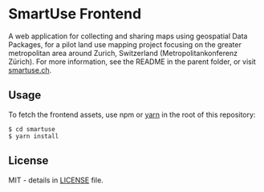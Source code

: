 # SmartUse Frontend

A web application for collecting and sharing maps using geospatial Data Packages, for a pilot land use mapping project focusing on the greater metropolitan area around Zurich, Switzerland (Metropolitankonferenz Zürich). For more information, see the README in the parent folder, or visit [smartuse.ch](https://smartuse.ch).

## Usage

To fetch the frontend assets, use npm or [yarn](https://yarnpkg.com/lang/en/) in the root of this repository:

    $ cd smartuse
    $ yarn install

## License

MIT - details in [LICENSE](../LICENSE) file.

